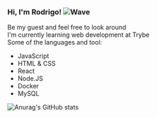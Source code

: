 ### Hi, I'm Rodrigo! ![Wave](https://camo.githubusercontent.com/e8e7b06ecf583bc040eb60e44eb5b8e0ecc5421320a92929ce21522dbc34c891/68747470733a2f2f6d656469612e67697068792e636f6d2f6d656469612f6876524a434c467a6361737252346961377a2f67697068792e676966&width=30px)

Be my guest and feel free to look around <br>
I'm currently learning web development at Trybe <br>
Some of the languages and tool:
- JavaScript
- HTML & CSS
- React
- Node.JS
- Docker
- MySQL

<!--
to add
- https://github.com/anmol098/waka-readme-stats
- https://github.com/kittinan/spotify-github-profile
- the image of every language
https://github.com/DenverCoder1/readme-typing-svg
-->

![Anurag's GitHub stats](https://github-readme-stats.vercel.app/api?username=rnbarcellos&show_icons=true&theme=onedark)

<!--START_SECTION:waka-->
<!--END_SECTION:waka-->

<!--
- 📫 How to reach me: ...
- Hobbies
-->
